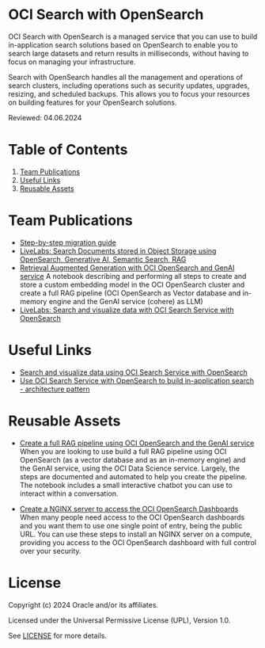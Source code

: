 # OCI Search with OpenSearch
OCI Search with OpenSearch is a managed service that you can use to build in-application search solutions based on OpenSearch to enable you to search large datasets and return results in milliseconds, without having to focus on managing your infrastructure.

Search with OpenSearch handles all the management and operations of search clusters, including operations such as security updates, upgrades, resizing, and scheduled backups. This allows you to focus your resources on building features for your OpenSearch solutions.

Reviewed: 04.06.2024

# Table of Contents

1. [Team Publications](#team-publications) 
2. [Useful Links](#useful-links)
3. [Reusable Assets](#reusable-assets)

# Team Publications

- [Step-by-step migration guide](https://docs.oracle.com/en-us/iaas/Content/search-opensearch/Concepts/importingacluster.htm)
- [LiveLabs: Search Documents stored in Object Storage using OpenSearch, Generative AI, Semantic Search, RAG](https://apexapps.oracle.com/pls/apex/f?p=133:180:239256605646::::wid:3762)
- [Retrieval Augmented Generation with OCI OpenSearch and GenAI service](https://github.com/bobpeulen/oci_opensearch/blob/main/oci_opensearch_rag_auto.ipynb)
A notebook describing and performing all steps to create and store a custom embedding model in the OCI OpenSearch cluster and create a full RAG pipeline (OCI OpenSearch as Vector database and in-memory engine and the GenAI service (cohere) as LLM)
- [LiveLabs: Search and visualize data with OCI Search Service with OpenSearch](https://apexapps.oracle.com/pls/apex/f?p=133:180:6071760449919::::wid:3427)

# Useful Links

- [Search and visualize data using OCI Search Service with OpenSearch](https://docs.oracle.com/en/learn/oci-opensearch/index.html)
- [Use OCI Search Service with OpenSearch to build in-application search - architecture pattern](https://docs.oracle.com/en/solutions/oci-opensearch-application-search/#GUID-AEAA600E-BBCC-4102-8E23-ABEC941FE84C)


# Reusable Assets

- [Create a full RAG pipeline using OCI OpenSearch and the GenAI service](https://github.com/oracle-devrel/technology-engineering/tree/main/data-platform/open-source-data-platforms/oci-opensearch/code-examples/rag-oci-opensearch-genai-service)
When you are looking to use build a full RAG pipeline using OCI OpenSearch (as a vector database and as an in-memory engine) and the GenAI service, using the OCI Data Science service. Largely, the steps are documented and automated to help you create the pipeline. The notebook includes a small interactive chatbot you can use to interact within a conversation.

- [Create a NGINX server to access the OCI OpenSearch Dashboards](https://github.com/oracle-devrel/technology-engineering/tree/main/data-platform/open-source-data-platforms/oci-opensearch/code-examples/nginx-server)
When many people need access to the OCI OpenSearch dashboards and you want them to use one single point of entry, being the public URL. You can use these steps to install an NGINX server on a compute, providing you access to the OCI OpenSearch dashboard with full control over your security.

# License

Copyright (c) 2024 Oracle and/or its affiliates.

Licensed under the Universal Permissive License (UPL), Version 1.0.

See [LICENSE](https://github.com/oracle-devrel/technology-engineering/blob/main/LICENSE) for more details.
